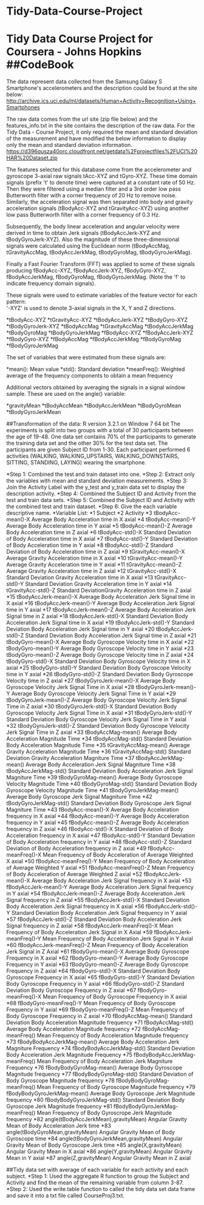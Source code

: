 # Tidy-Data-Course-Project
Tidy Data Course Project for Coursera - Johns Hopkins
##CodeBook 
=========================================================================

The data represent data collected from the Samsung Galaxy S Smartphone's accelerometers and the description could be found at the site below:
http://archive.ics.uci.edu/ml/datasets/Human+Activity+Recognition+Using+Smartphones

The raw data comes from the url site (zip file below) and the features_info.txt in the site contains the description of the raw data.
For the Tidy Data - Course Project, it only required the mean and standard deviation of the measurement and have modified the below information
to display only the mean and standard deviation information. 
https://d396qusza40orc.cloudfront.net/getdata%2Fprojectfiles%2FUCI%20HAR%20Dataset.zip

The features selected for this database come from the accelerometer and gyroscope 3-axial raw signals tAcc-XYZ and tGyro-XYZ. 
These time domain signals (prefix 't' to denote time) were captured at a constant rate of 50 Hz. Then they were filtered using a median filter 
and a 3rd order low pass Butterworth filter with a corner frequency of 20 Hz to remove noise. Similarly, the acceleration signal was then separated 
into body and gravity acceleration signals (tBodyAcc-XYZ and tGravityAcc-XYZ) using another low pass Butterworth filter with a corner frequency of 0.3 Hz. 

Subsequently, the body linear acceleration and angular velocity were derived in time to obtain Jerk signals (tBodyAccJerk-XYZ and tBodyGyroJerk-XYZ). 
Also the magnitude of these three-dimensional signals were calculated using the Euclidean norm (tBodyAccMag, tGravityAccMag, tBodyAccJerkMag, tBodyGyroMag, tBodyGyroJerkMag). 

Finally a Fast Fourier Transform (FFT) was applied to some of these signals producing fBodyAcc-XYZ, fBodyAccJerk-XYZ, fBodyGyro-XYZ, fBodyAccJerkMag, fBodyGyroMag, fBodyGyroJerkMag. 
(Note the 'f' to indicate frequency domain signals). 

These signals were used to estimate variables of the feature vector for each pattern:  
'-XYZ' is used to denote 3-axial signals in the X, Y and Z directions.

*tBodyAcc-XYZ
*tGravityAcc-XYZ
*tBodyAccJerk-XYZ
*tBodyGyro-XYZ
*tBodyGyroJerk-XYZ
*tBodyAccMag
*tGravityAccMag
*tBodyAccJerkMag
*tBodyGyroMag
*tBodyGyroJerkMag
*fBodyAcc-XYZ
*fBodyAccJerk-XYZ
*fBodyGyro-XYZ
*fBodyAccMag
*fBodyAccJerkMag
*fBodyGyroMag
*fBodyGyroJerkMag

The set of variables that were estimated from these signals are: 

*mean(): Mean value
*std(): Standard deviation
*meanFreq(): Weighted average of the frequency components to obtain a mean frequency


Additional vectors obtained by averaging the signals in a signal window sample. These are used on the angle() variable:

*gravityMean
*tBodyAccMean
*tBodyAccJerkMean
*tBodyGyroMean
*tBodyGyroJerkMean

##Transformation of the data:
   R version 3.2.1 on Window 7  64 bit
The experiments is split into two groups with a total of 30 participants between the age of 19-48.  One data set contains 70% of the participants
to generate the training data set and the other 30% for the test data set.  The participants are given Subject ID from 1-30.  Each participant performed
6 activities (WALKING, WALKING_UPSTAIRS, WALKING_DOWNSTAIRS, SITTING, STANDING, LAYING) wearing the smartphone. 

*Step 1:  Combined the test and train dataset into one.
*Step 2:  Extract only the variables with mean and standard deviation measurements.
*Step 3:  Join the Activity Label with the y_test and y_train data set to display the description activity.
*Step 4:	 Combined the Subject ID and Activity from the test and train data sets.
*Step 5:  Combined the Subject ID and Activity with the combined test and train dataset.
*Step 6:  Give the each variable descriptive name. 
	*Variable List: 
		*1	Subject
		*2	Activity
		*3	tBodyAcc-mean()-X	Average Body Acceleration time in X axial
		*4	tBodyAcc-mean()-Y	Average Body Acceleration time in Y axial
		*5	tBodyAcc-mean()-Z	Average Body Acceleration time in Z axial
		*6	tBodyAcc-std()-X	Standard Deviation of Body Acceleration time in X axial
		*7	tBodyAcc-std()-Y	Standard Deviation of Body Acceleration time in Y axial
		*8	tBodyAcc-std()-Z	Standard Deviation of Body Acceleration time in Z axial
		*9	tGravityAcc-mean()-X	Average Gravity Acceleration time in X axial
		*10	tGravityAcc-mean()-Y	Average Gravity Acceleration time in Y axial
		*11	tGravityAcc-mean()-Z	Average Gravity Acceleration time in Z axial
		*12	tGravityAcc-std()-X	Standard Deviation Gravity Acceleration time in X axial
		*13	tGravityAcc-std()-Y	Standard Deviation Gravity Acceleration time in Y axial
		*14	tGravityAcc-std()-Z	Standard DeviationGravity Acceleration time in Z axial
		*15	tBodyAccJerk-mean()-X	Average Body Acceleration Jerk Signal time in X axial
		*16	tBodyAccJerk-mean()-Y	Average Body Acceleration Jerk Signal time in Y axial
		*17	tBodyAccJerk-mean()-Z	Average Body Acceleration Jerk Signal time in Z axial
		*18	tBodyAccJerk-std()-X	Standard Deviation Body Acceleration Jerk Signal time in X axial
		*19	tBodyAccJerk-std()-Y	Standard Deviation Body Acceleration Jerk Signal time in Y axial
		*20	tBodyAccJerk-std()-Z	Standard Deviation Body Acceleration Jerk Signal time in Z axial
		*21	tBodyGyro-mean()-X	Average Body Gyroscope Velocity time in X axial
		*22	tBodyGyro-mean()-Y	Average Body Gyroscope Velocity time in Y axial
		*23	tBodyGyro-mean()-Z	Average Body Gyroscope Velocity time in Z axial
		*24	tBodyGyro-std()-X	Standard Deviation Body Gyroscope Velocity time in X axial
		*25	tBodyGyro-std()-Y	Standard Deviation Body Gyroscope Velocity time in Y axial
		*26	tBodyGyro-std()-Z	Standard Deviation Body Gyroscope Velocity time in Z axial
		*27	tBodyGyroJerk-mean()-X	Average Body Gyroscope Velocity Jerk Signal Time in X axial
		*28	tBodyGyroJerk-mean()-Y	Average Body Gyroscope Velocity Jerk Signal Time in Y axial
		*29	tBodyGyroJerk-mean()-Z	Average Body Gyroscope Velocity Jerk Signal Time in Z axial
		*30	tBodyGyroJerk-std()-X	Standard Deviation Body Gyroscope Velocity Jerk Signal Time in X axial
		*31	tBodyGyroJerk-std()-Y	Standard Deviation Body Gyroscope Velocity Jerk Signal Time in Y axial
		*32	tBodyGyroJerk-std()-Z	Standard Deviation Body Gyroscope Velocity Jerk Signal Time in Z axial
		*33	tBodyAccMag-mean()	Average Body Acceleration Magnitude Time
		*34	tBodyAccMag-std()	Standard Deviation Body Acceleration Magnitude Time
		*35	tGravityAccMag-mean()	Average Gravity Acceleration Magnitude Time
		*36	tGravityAccMag-std()	Standard Deviation Gravity Acceleration Magniture Time
		*37	tBodyAccJerkMag-mean()	Average Body Acceleration Jerk Signal Magniture Time
		*38	tBodyAccJerkMag-std()	Standard Deviation Body Acceleration Jerk Signal Magniture Time
		*39	tBodyGyroMag-mean()	Average Body Gyroscope Velocity Magnitude Time
		*40	tBodyGyroMag-std()	Standard Deviation Body Gyroscope Velocity Magnitude Time
		*41	tBodyGyroJerkMag-mean()	Average Body Gyroscope Jerk Signal Magniture Time
		*42	tBodyGyroJerkMag-std()	Standard Deviation Body Gyroscope Jerk Signal Magniture Time
		*43	fBodyAcc-mean()-X	Average Body Acceleration frequency in X axial
		*44	fBodyAcc-mean()-Y	Average Body Acceleration frequency in Y axial
		*45	fBodyAcc-mean()-Z	Average Body Acceleration frequency in Z axial
		*46	fBodyAcc-std()-X	Standard Deviation of Body Acceleration frequency in X axial
		*47	fBodyAcc-std()-Y	Standard Deviation of Body Acceleration frequency in Y axial
		*48	fBodyAcc-std()-Z	Standard Deviation of Body Acceleration frequency in Z axial
		*49	fBodyAcc-meanFreq()-X	Mean Frequency of Body Acceleration of Average Weighted X axial
		*50	fBodyAcc-meanFreq()-Y	Mean Frequency of Body Acceleration of Average Weighted Y axial
		*51	fBodyAcc-meanFreq()-Z	Mean Frequency of Body Acceleration of Average Weighted Z axial
		*52	fBodyAccJerk-mean()-X	Average Body Acceleration Jerk Signal frequency in X axial
		*53	fBodyAccJerk-mean()-Y	Average Body Acceleration Jerk Signal frequency in Y axial
		*54	fBodyAccJerk-mean()-Z	Average Body Acceleration Jerk Signal frequency in Z axial
		*55	fBodyAccJerk-std()-X	Standard Deviation Body Acceleration Jerk Signal frequency in X axial
		*56	fBodyAccJerk-std()-Y	Standard Deviation Body Acceleration Jerk Signal frequency in Y axial
		*57	fBodyAccJerk-std()-Z	Standard Deviation Body Acceleration Jerk Signal frequency in Z axial
		*58	fBodyAccJerk-meanFreq()-X	Mean Frequency of Body Acceleration Jerk Signal in X Axial
		*59	fBodyAccJerk-meanFreq()-Y	Mean Frequency of Body Acceleration Jerk Signal in Y Axial
		*60	fBodyAccJerk-meanFreq()-Z	Mean Frequency of Body Acceleration Jerk Signal in Z Axial
		*61	fBodyGyro-mean()-X	Average Body Gyroscope Frequency in X axial
		*62	fBodyGyro-mean()-Y	Average Body Gyroscope Frequency in Y axial
		*63	fBodyGyro-mean()-Z	Average Body Gyroscope Frequency in Z axial
		*64	fBodyGyro-std()-X	Standard Deviation Body Gyroscope Frequency in X axial
		*65	fBodyGyro-std()-Y	Standard Deviation Body Gyroscope Frequency in Y axial
		*66	fBodyGyro-std()-Z	Standard Deviation Body Gyroscope Frequency in Z axial
		*67	fBodyGyro-meanFreq()-X	Mean Frequency of Body Gyroscope Frequency in X axial
		*68	fBodyGyro-meanFreq()-Y	Mean Frequency of Body Gyroscope Frequency in Y axial
		*69	fBodyGyro-meanFreq()-Z	Mean Frequency of Body Gyroscope Frequency in Z axial
		*70	fBodyAccMag-mean()	Standard Deviation Body Acceleration Magnitude frequency
		*71	fBodyAccMag-std()	Average Body Acceleration Magnitude frequency
		*72	fBodyAccMag-meanFreq()	Mean Frequency of Body Acceleration Magnitude frequency
		*73	fBodyBodyAccJerkMag-mean()	Average Body Acceleration Jerk Magniture Frequency
		*74	fBodyBodyAccJerkMag-std()	Standard Deviation Body Acceleration Jerk Magnitude Frequency
		*75	fBodyBodyAccJerkMag-meanFreq()	Mean Frequency of Body Acceleration Jerk Magniture Frequency
		*76	fBodyBodyGyroMag-mean()	Average Body Gyroscope Magnitude frequency
		*77	fBodyBodyGyroMag-std()	Standard Deviation of Body Gyroscope Magnitude frequency
		*78	fBodyBodyGyroMag-meanFreq()	Mean Frequency of Body Gyroscope Magnitude frequency
		*79	fBodyBodyGyroJerkMag-mean()	Average Body Gyroscope Jerk Magnitude frequency
		*80	fBodyBodyGyroJerkMag-std()	Standard Deviation Body Gyroscope Jerk Magnitude frequency
		*81	fBodyBodyGyroJerkMag-meanFreq()	Mean Frequency of Body Gyroscrope Jerk Magnitude frequency
		*82	angle(tBodyAccJerkMean),gravityMean)	Angular Gravity Mean of Body Acceleration Jerk time
		*83	angle(tBodyGyroMean,gravityMean)	Angular Gravity Mean of Body Gyroscope time
		*84	angle(tBodyGyroJerkMean,gravityMean)	Angular Gravity Mean of Body Gyroscope Jerk time
		*85	angle(X,gravityMean)	Angular Gravity Mean in X axial
		*86	angle(Y,gravityMean)	Angular Gravity Mean in Y axial
		*87	angle(Z,gravityMean)	Angular Gravity Mean in Z axial

##Tidy data set with average of each variable for each activity and each subject.
*Step 1:  Used the aggregate R function to group the Subject and Activity and find the mean of the remaining variable from column 3-87.
*Step 2:  Used the write.table function to called the tidy data set data frame and save it into a txt file called CourseProj3.txt.  

